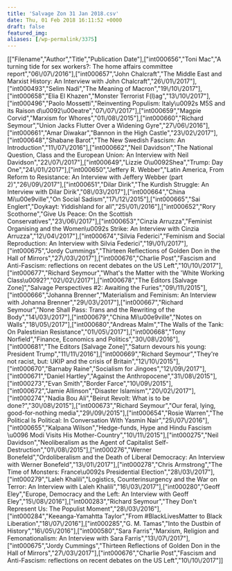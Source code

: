 ```yaml
---
title: 'Salvage Zon 31 Jan 2018.csv'
date: Thu, 01 Feb 2018 16:11:52 +0000
draft: false
featured_img: 
aliases: [/wp-permalink/3375]
---
```


<div class="entry-post">[["Filename","Author","Title","Publication Date"],["int000656","Toni Mac","A turning tide for sex workers?: The home affairs committee report","06\/07\/2016"],["int000657","John Chalcraft","The Middle East and Marxist History: An Interview with John Chalcraft","26\/01\/2017"],["int000493","Selim Nadi","The Meaning of Macron","19\/10\/2017"],["int000658","Elia El Khazen","Monster Terrorist F(l)ag","13\/10\/2017"],["int000496","Paolo Mossetti","Reinventing Populism: Italy\u0092s M5S and its Raison d\u0092\u00eatre","07\/07\/2017"],["int000659","Magpie Corvid","Marxism for Whores","01\/08\/2015"],["int000660","Richard Seymour","Union Jacks Flutter Over a Widening Gyre","27\/06\/2016"],["int000661","Amar Diwakar","Bannon in the High Castle","23\/02\/2017"],["int000648","Shabane Barot","The New Swedish Fascism: An Introduction","11\/07\/2016"],["int000662","Neil Davidson","The National Question, Class and the European Union: An Interview with Neil Davidson","22\/07\/2017"],["int000649","Lizzie O\u0092Shea","Trump: Day One","24\/01\/2017"],["int000650","Jeffery R. Webber","Latin America, From Reform to Resistance: An Interview with Jeffery Webber (part 2)","26\/09\/2017"],["int000651","Dilar Dirik","The Kurdish Struggle: An Interview with Dilar Dirik","08\/03\/2017"],["int000664","China Mi\u00e9ville","On Social Sadism","17\/12\/2015"],["int000665","Sai Englert","Doykayt: Yiddishland for all","25\/01\/2016"],["int000652","Rory Scothorne","Give Us Peace: On the Scottish Conservatives","23\/06\/2017"],["int000653","Cinzia Arruzza","Feminist Organising and the Women\u0092s Strike: An Interview with Cinzia Arruzza","12\/04\/2017"],["int000674","Silvia Federici","Feminism and Social Reproduction: An Interview with Silvia Federici","19\/01\/2017"],["int000675","Jordy Cummings","Thirteen Reflections of Golden Don in the Hall of Mirrors","27\/03\/2017"],["int000676","Charlie Post","Fascism and Anti-Fascism: reflections on recent debates on the US Left","10\/10\/2017"],["int000677","Richard Seymour","What's the Matter with the 'White Working Class\u0092?","02\/02\/2017"],["int000678","The Editors [Salvage Zone]","Salvage Perspectives #2: Awaiting the Furies","09\/11\/2015"],["int000666","Johanna Brenner","Materialism and Feminism: An Interview with Johanna Brenner","29\/03\/2017"],["int000667","Richard Seymour","None Shall Pass: Trans and the Rewriting of the Body","14\/03\/2017"],["int000679","China Mi\u00e9ville","Notes on Walls","18\/05\/2017"],["int000680","Andreas Malm","The Walls of the Tank: On Palestinian Resistance","01\/05\/2017"],["int000668","Tony Norfield","Finance, Economics and Politics","30\/08\/2016"],["int000681","The Editors [Salvage Zone]","Saturn devours his young: President Trump","11\/11\/2016"],["int000669","Richard Seymour","They're not racist, but: UKIP and the crisis of Britain","12\/10\/2015"],["int000670","Barnaby Raine","Socialism for Jingoes","12\/09\/2017"],["int000671","Daniel Hartley","Against the Anthropocene","31\/08\/2015"],["int000273","Evan Smith","Border Farce","10\/09\/2015"],["int000672","Jamie Allinson","Disaster Islamism","20\/02\/2017"],["int000274","Nadia Bou Ali","Beirut Revolt: What is to be done?","30\/08\/2015"],["int000673","Richard Seymour","Our feral, lying, good-for-nothing media","29\/09\/2015"],["int000654","Rosie Warren","The Political Is Political: In Conversation With Yasmin Nair","25\/07\/2016"],["int000655","Kalpana Wilson","Hedge-funds, Hype and Hindu Fascism \u0096 Modi Visits His Mother-Country","10\/11\/2015"],["int000275","Neil Davidson","Neoliberalism as the Agent of Capitalist Self-Destruction","01\/08\/2015"],["int000276","Werner Bonefeld","Ordoliberalism and the Death of Liberal Democracy: An Interview with Werner Bonefeld","13\/01\/2017"],["int000278","Chris Armstrong","The Time of Monsters: France\u0092s Presidential Election","28\/03\/2017"],["int000279","Laleh Khalili","Logistics, Counterinsurgency and the War on Terror: An Interview with Laleh Khalili","16\/03\/2017"],["int000280","Geoff Eley","Europe, Democracy and the Left: An Interview with Geoff Eley","15\/08\/2016"],["int000283","Richard Seymour","They Don't Represent Us: The Populist Moment","28\/03\/2016"],["int000284","Keeanga-Yamahtta Taylor","From #BlackLivesMatter to Black Liberation","18\/07\/2016"],["int000285","G. M. Tamas","Into the Dustbin of History","16\/05\/2016"],["int000580","Sara Farris","Marxism, Religion and Femonationalism: An Interview with Sara Farris","13\/07\/2017"],["int000675","Jordy Cummings","Thirteen Reflections of Golden Don in the Hall of Mirrors","27\/03\/2017"],["int000676","Charlie Post","Fascism and Anti-Fascism: reflections on recent debates on the US Left","10\/10\/2017"]]</div>